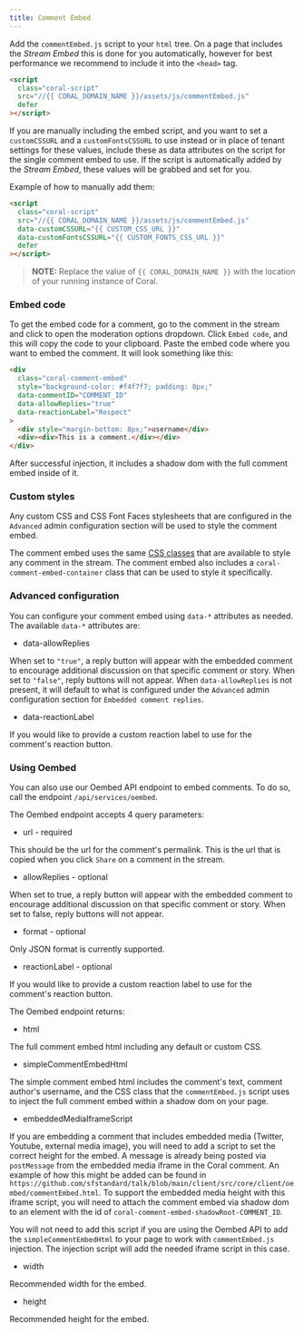 ```yaml
---
title: Comment Embed
---
```


Add the `commentEmbed.js` script to your `html` tree. On a page that includes the _Stream Embed_ this is done for you automatically, however for best performance we recommend to include it into the `<head>` tag.

```html
<script
  class="coral-script"
  src="//{{ CORAL_DOMAIN_NAME }}/assets/js/commentEmbed.js"
  defer
></script>
```

If you are manually including the embed script, and you want to set a `customCSSURL` and a `customFontsCSSURL` to use instead or in place of tenant settings for these values, include these as data attributes on the script for the single comment embed to use. If the script is automatically added by the _Stream Embed_, these values will be grabbed and set for you.

Example of how to manually add them:

```html
<script
  class="coral-script"
  src="//{{ CORAL_DOMAIN_NAME }}/assets/js/commentEmbed.js"
  data-customCSSURL="{{ CUSTOM_CSS_URL }}"
  data-customFontsCSSURL="{{ CUSTOM_FONTS_CSS_URL }}"
  defer
></script>
```

> **NOTE:** Replace the value of `{{ CORAL_DOMAIN_NAME }}` with the location of your running instance of Coral.

### Embed code

To get the embed code for a comment, go to the comment in the stream and click to open the moderation options dropdown. Click `Embed code`, and this will copy the code to your clipboard. Paste the embed code where you want to embed the comment. It will look something like this:

```html
<div
  class="coral-comment-embed"
  style="background-color: #f4f7f7; padding: 8px;"
  data-commentID="COMMENT_ID"
  data-allowReplies="true"
  data-reactionLabel="Respect"
>
  <div style="margin-bottom: 8px;">username</div>
  <div><div>This is a comment.</div></div>
</div>
```

After successful injection, it includes a shadow dom with the full comment embed inside of it.

### Custom styles

Any custom CSS and CSS Font Faces stylesheets that are configured in the `Advanced` admin configuration section will be used to style the comment embed.

The comment embed uses the same [CSS classes](https://github.com/sfstandard/talk/blob/main/client/src/core/client/stream/classes.ts) that are available to style any comment in the stream. The comment embed also includes a `coral-comment-embed-container` class that can be used to style it specifically.

### Advanced configuration

You can configure your comment embed using `data-*` attributes as needed. The available `data-*` attributes are:

- data-allowReplies

When set to `"true"`, a reply button will appear with the embedded comment to encourage additional discussion on that specific comment or story. When set to `"false"`, reply buttons will not appear. When `data-allowReplies` is not present, it will default to what is configured under the `Advanced` admin configuration section for `Embedded comment replies`.

- data-reactionLabel

If you would like to provide a custom reaction label to use for the comment's reaction button.

### Using Oembed

You can also use our Oembed API endpoint to embed comments. To do so, call the endpoint `/api/services/oembed`.

The Oembed endpoint accepts 4 query parameters:

- url - required

This should be the url for the comment's permalink. This is the url that is copied when you click `Share` on a comment in the stream.

- allowReplies - optional

When set to true, a reply button will appear with the embedded comment to encourage additional discussion on that specific comment or story. When set to false, reply buttons will not appear.

- format - optional

Only JSON format is currently supported.

- reactionLabel - optional

If you would like to provide a custom reaction label to use for the comment's reaction button.

The Oembed endpoint returns:

- html

The full comment embed html including any default or custom CSS.

- simpleCommentEmbedHtml

The simple comment embed html includes the comment's text, comment author's username, and the CSS class that the `commentEmbed.js` script uses to inject the full comment embed within a shadow dom on your page.

- embeddedMediaIframeScript

If you are embedding a comment that includes embedded media (Twitter, Youtube, external media image), you will need to add a script to set the correct height for the embed. A message is already being posted via `postMessage` from the embedded media iframe in the Coral comment. An example of how this might be added can be found in `https://github.com/sfstandard/talk/blob/main/client/src/core/client/oembed/commentEmbed.html`. To support the embedded media height with this iframe script, you will need to attach the comment embed via shadow dom to an element with the id of `coral-comment-embed-shadowRoot-COMMENT_ID`.

You will not need to add this script if you are using the Oembed API to add the `simpleCommentEmbedHtml` to your page to work with `commentEmbed.js` injection. The injection script will add the needed iframe script in this case.

- width

Recommended width for the embed.

- height

Recommended height for the embed.
